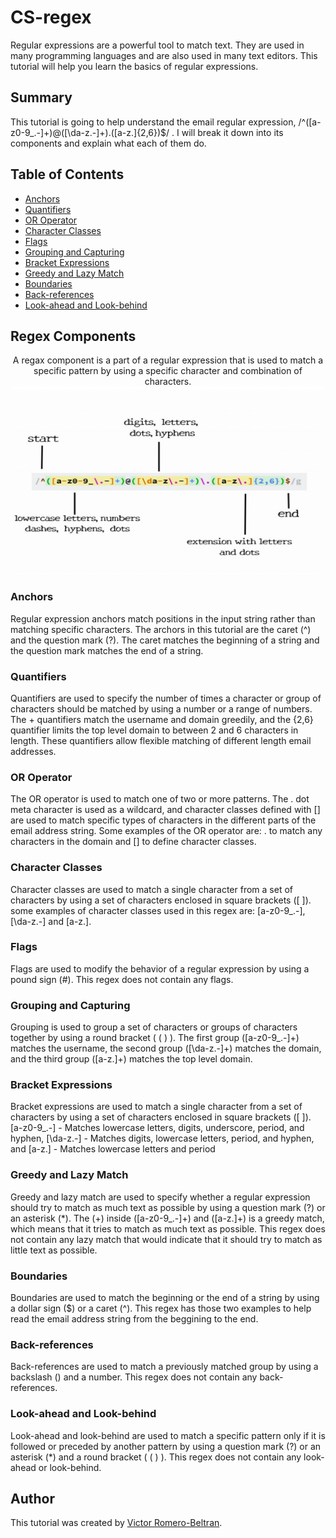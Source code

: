 # CS-regex

Regular expressions are a powerful tool to match text. They are used in many programming languages and are also used in many text editors. This tutorial will help you learn the basics of regular expressions.

## Summary

This tutorial is going to help understand the email regular expression, /^([a-z0-9_\.-]+)@([\da-z\.-]+)\.([a-z\.]{2,6})$/ . I will break it down into its components and explain what each of them do.

## Table of Contents

- [Anchors](#anchors)
- [Quantifiers](#quantifiers)
- [OR Operator](#or-operator)
- [Character Classes](#character-classes)
- [Flags](#flags)
- [Grouping and Capturing](#grouping-and-capturing)
- [Bracket Expressions](#bracket-expressions)
- [Greedy and Lazy Match](#greedy-and-lazy-match)
- [Boundaries](#boundaries)
- [Back-references](#back-references)
- [Look-ahead and Look-behind](#look-ahead-and-look-behind)

## Regex Components
<div align="center">
A regax component is a part of a regular expression that is used to match a specific pattern by using a specific character and combination of characters.
<img src="./image/email-regax.png" alt="Regex Components" width="500" height="300">
</div>

### Anchors

Regular expression anchors match positions in the input string rather than matching specific characters. The archors in this tutorial are the caret (^) and the question mark (?). The caret matches the beginning of a string and the question mark matches the end of a string.

### Quantifiers

Quantifiers are used to specify the number of times a character or group of characters should be matched by using a number or a range of numbers. The + quantifiers match the username and domain greedily, and the {2,6} quantifier limits the top level domain to between 2 and 6 characters in length. These quantifiers allow flexible matching of different length email addresses.

### OR Operator

The OR operator is used to match one of two or more patterns. The . dot meta character is used as a wildcard, and character classes defined with [] are used to match specific types of characters in the different parts of the email address string. Some examples of the OR operator are: . to match any characters in the domain and [] to define character classes.

### Character Classes

Character classes are used to match a single character from a set of characters by using a set of characters enclosed in square brackets ([ ]). some examples of character classes used in this regex are: [a-z0-9_\.-], [\da-z\.-] and [a-z\.].

### Flags

Flags are used to modify the behavior of a regular expression by using a pound sign (#). This regex does not contain any flags.

### Grouping and Capturing

Grouping is used to group a set of characters or groups of characters together by using a round bracket ( ( ) ). The first group ([a-z0-9_\.-]+) matches the username, the second group ([\da-z\.-]+) matches the domain, and the third group ([a-z\.]+) matches the top level domain.

### Bracket Expressions

Bracket expressions are used to match a single character from a set of characters by using a set of characters enclosed in square brackets ([ ]). [a-z0-9_\.-] - Matches lowercase letters, digits, underscore, period, and hyphen, [\da-z\.-] - Matches digits, lowercase letters, period, and hyphen, and [a-z\.] - Matches lowercase letters and period

### Greedy and Lazy Match

Greedy and lazy match are used to specify whether a regular expression should try to match as much text as possible by using a question mark (?) or an asterisk (*). The (+) inside ([a-z0-9_\.-]+) and ([a-z\.]+) is a greedy match, which means that it tries to match as much text as possible. This regex does not contain any lazy match that would indicate that it should try to match as little text as possible.

### Boundaries

Boundaries are used to match the beginning or the end of a string by using a dollar sign ($) or a caret (^). This regex has those two examples to help read the email address string from the beggining to the end.

### Back-references

Back-references are used to match a previously matched group by using a backslash (\) and a number. This regex does not contain any back-references.

### Look-ahead and Look-behind

Look-ahead and look-behind are used to match a specific pattern only if it is followed or preceded by another pattern by using a question mark (?) or an asterisk (*) and a round bracket ( ( ) ). This regex does not contain any look-ahead or look-behind.

## Author

This tutorial was created by [Victor Romero-Beltran]((https://github.com/vromero-beltran)).